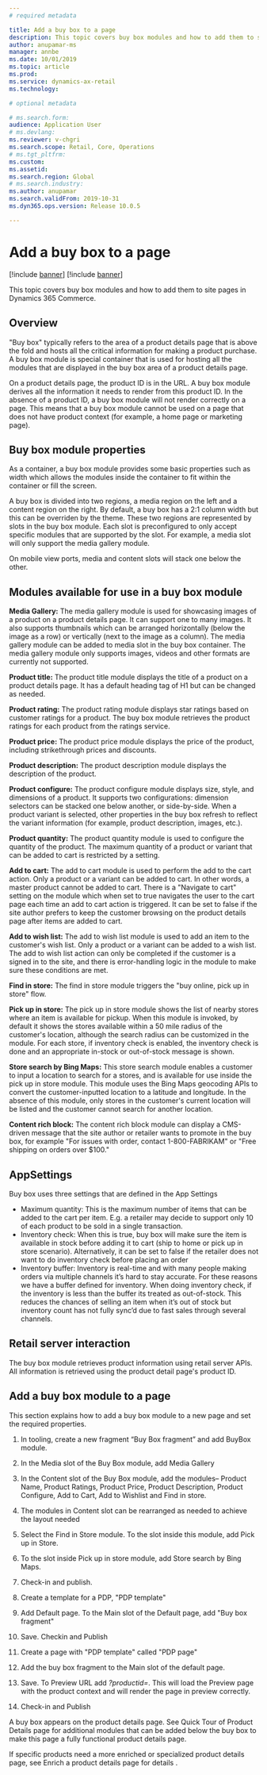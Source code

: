 ```yaml
---
# required metadata

title: Add a buy box to a page
description: This topic covers buy box modules and how to add them to site pages in Dynamics 365 Commerce.
author: anupamar-ms
manager: annbe
ms.date: 10/01/2019
ms.topic: article
ms.prod: 
ms.service: dynamics-ax-retail
ms.technology: 

# optional metadata

# ms.search.form: 
audience: Application User
# ms.devlang: 
ms.reviewer: v-chgri
ms.search.scope: Retail, Core, Operations
# ms.tgt_pltfrm: 
ms.custom: 
ms.assetid: 
ms.search.region: Global
# ms.search.industry: 
ms.author: anupamar
ms.search.validFrom: 2019-10-31
ms.dyn365.ops.version: Release 10.0.5

---
```


# Add a buy box to a page

[!include [banner](../includes/preview-banner.md)]
[!include [banner](../includes/banner.md)]

This topic covers buy box modules and how to add them to site pages in Dynamics 365 Commerce.

## Overview

"Buy box" typically refers to the area of a product details page that is above the fold and hosts all the critical information for making a product purchase. A buy box module is special container that is used for hosting all the modules that are displayed in the buy box area of a product details page.  

On a product details page, the product ID is in the URL. A buy box module derives all the information it needs to render from this product ID. In the absence of a product ID, a buy box module will not render correctly on a page. This means that a buy box module cannot be used on a page that does not have product context (for example, a home page or marketing page). 

## Buy box module properties  

As a container, a buy box module provides some basic properties such as width which allows the modules inside the container to fit within the container or fill the screen.  

A buy box is divided into two regions, a media region on the left and a content region on the right. By default, a buy box has a 2:1 column width but this can be overriden by the theme. These two regions are represented by slots in the buy box module. Each slot is preconfigured to only accept specific modules that are supported by the slot. For example, a media slot will only support the media gallery module.

On mobile view ports, media and content slots will stack one below the other.  

## Modules available for use in a buy box module

**Media Gallery:** The media gallery module is used for showcasing images of a product on a product details page. It can support one to many images. It also supports thumbnails which can be arranged horizontally (below the image as a row) or vertically (next to the image as a column). The media gallery module can be added to media slot in the buy box container. The media gallery module only supports  images, videos and other formats are currently not supported. 

**Product title:** The product title module displays the title of a product on a product details page. It has a default heading tag of H1 but can be changed as needed. 
                  
**Product rating:** The product rating module displays star ratings based on customer ratings for a product. The buy box module retrieves the product ratings for each product from the ratings service.

**Product price:** The product price module displays the price of the product, including strikethrough prices and discounts.  

**Product description:** The product description module displays the description of the product. 

**Product configure:** The product configure module displays size, style, and dimensions of a product. It supports two configurations: dimension selectors can be stacked one below another, or side-by-side. When a product variant is selected, other properties in the buy box refresh to reflect the variant information (for example, product description, images, etc.). 

**Product quantity:** The product quantity module is used to configure the quantity of the product. The maximum quantity of a product or variant that can be added to cart is restricted by a setting.

**Add to cart:** The add to cart module is used to perform the add to the cart action. Only a product or a variant can be added to cart. In other words, a master product cannot be added to cart. There is a "Navigate to cart" setting on the module which when set to true navigates the user to the cart page each time an add to cart action is triggered. It can be set to false if the site author prefers to keep the customer browsing on the product details page after items are added to cart.  

**Add to wish list:** The add to wish list module is used to add an item to the customer's wish list. Only a product or a variant can be added to a wish list. The add to wish list action can only be completed if the customer is a signed in to the site, and there is error-handling logic in the module to make sure these conditions are met.  

**Find in store:** The find in store module triggers the "buy online, pick up in store" flow. 

**Pick up in store:** The pick up in store module shows the list of nearby stores where an item is available for pickup. When this module is invoked, by default it shows the stores available within a 50 mile radius of the customer's location, although the search radius can be customized in the module. For each store, if inventory check is enabled, the inventory check is done and an appropriate in-stock or out-of-stock message is shown. 

**Store search by Bing Maps:** This store search module enables a customer to input a location to search for a stores, and is available for use inside the pick up in store module. This module uses the Bing Maps geocoding APIs to convert the customer-inputted location to a latitude and longitude. In the absence of this module, only stores in the customer's current location will be listed and the customer cannot search for another location.  

**Content rich block:** The content rich block module can display a CMS-driven message that the site author or retailer wants to promote in the buy box, for example "For issues with order, contact 1-800-FABRIKAM" or "Free shipping on orders over $100."  

## AppSettings 

Buy box uses three settings that are defined in the App Settings 

- Maximum quantity: This is the maximum number of items that can be added to the cart per item. E.g. a retailer may decide to support only 10 of each product to be sold in a single transaction.  
- Inventory check:  When this is true, buy box will make sure the item is available in stock before adding it to cart (ship to home or pick up in store scenario). Alternatively, it can be set to false if the retailer does not want to do inventory check before placing an order 
- Inventory buffer: Inventory is real-time and with many people making orders via multiple channels it’s hard to stay accurate. For these reasons we have a buffer defined for inventory. When doing inventory check, if the inventory is less than the buffer its treated as out-of-stock. This reduces the chances of selling an item when it’s out of stock but inventory count has not fully sync’d due to fast sales through several channels.  

## Retail server interaction 

The buy box module retrieves product information using retail server APIs. All information is retrieved using the product detail page's product ID. 

## Add a buy box module to a page 

This section explains how to add a buy box module to a new page and set the required properties.  

1. In tooling, create a new fragment “Buy Box fragment” and add BuyBox module.

2. In the Media slot of the Buy Box module, add Media Gallery 

3. In the Content slot of the Buy Box module, add the modules– Product Name, Product Ratings, Product Price, Product Description, Product Configure, Add to Cart, Add to Wishlist and Find in store. 

4. The modules in Content slot can be rearranged as needed to achieve the layout needed 

5. Select the Find in Store module. To the slot inside this module, add Pick up in Store.  

6. To the slot inside Pick up in store module, add Store search by Bing Maps.  

7. Check-in and publish.

8. Create a template for a PDP, "PDP template"

9. Add Default page. To the Main slot of the Default page, add "Buy box fragment"

10. Save. Checkin and Publish

11. Create a page with "PDP template" called "PDP page"

12. Add the buy box fragment to the Main slot of the default page.

13. Save.  To Preview URL add *?productid=<insert product id>*. This will load the Preview page with the product context and will render the page in preview correctly. 

14. Check-in and Publish 

 

A buy box appears on the product details page.  See Quick Tour of Product Details page for additional modules that can be added below the buy box to make this page a fully functional product details page.  

If specific products need a more enriched or specialized product details page, see Enrich a product details page for details <link>. 

